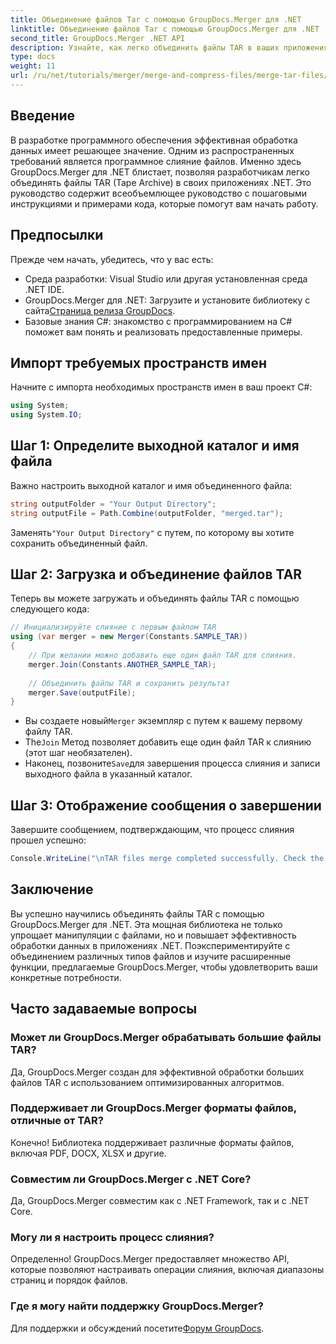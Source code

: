 ```yaml
---
title: Объединение файлов Tar с помощью GroupDocs.Merger для .NET
linktitle: Объединение файлов Tar с помощью GroupDocs.Merger для .NET
second_title: GroupDocs.Merger .NET API
description: Узнайте, как легко объединить файлы TAR в ваших приложениях .NET с помощью GroupDocs.Merger. Это руководство предоставляет комплексный пошаговый подход, дополненный примером кода.
type: docs
weight: 11
url: /ru/net/tutorials/merger/merge-and-compress-files/merge-tar-files/
---
```

## Введение

В разработке программного обеспечения эффективная обработка данных имеет решающее значение. Одним из распространенных требований является программное слияние файлов. Именно здесь GroupDocs.Merger для .NET блистает, позволяя разработчикам легко объединять файлы TAR (Tape Archive) в своих приложениях .NET. Это руководство содержит всеобъемлющее руководство с пошаговыми инструкциями и примерами кода, которые помогут вам начать работу.

## Предпосылки

Прежде чем начать, убедитесь, что у вас есть:

- Среда разработки: Visual Studio или другая установленная среда .NET IDE.
-  GroupDocs.Merger для .NET: Загрузите и установите библиотеку с сайта[Страница релиза GroupDocs](https://releases.groupdocs.com/merger/net/).
- Базовые знания C#: знакомство с программированием на C# поможет вам понять и реализовать предоставленные примеры.

## Импорт требуемых пространств имен

Начните с импорта необходимых пространств имен в ваш проект C#:

```csharp
using System;
using System.IO;
```

## Шаг 1: Определите выходной каталог и имя файла

Важно настроить выходной каталог и имя объединенного файла:

```csharp
string outputFolder = "Your Output Directory";
string outputFile = Path.Combine(outputFolder, "merged.tar");
```

 Заменять`"Your Output Directory"` с путем, по которому вы хотите сохранить объединенный файл.

## Шаг 2: Загрузка и объединение файлов TAR

Теперь вы можете загружать и объединять файлы TAR с помощью следующего кода:

```csharp
// Инициализируйте слияние с первым файлом TAR
using (var merger = new Merger(Constants.SAMPLE_TAR))
{
    // При желании можно добавить еще один файл TAR для слияния.
    merger.Join(Constants.ANOTHER_SAMPLE_TAR);
    
    // Объединить файлы TAR и сохранить результат
    merger.Save(outputFile);
}
```

-  Вы создаете новый`Merger` экземпляр с путем к вашему первому файлу TAR.
-  The`Join` Метод позволяет добавить еще один файл TAR к слиянию (этот шаг необязателен).
-  Наконец, позвоните`Save`для завершения процесса слияния и записи выходного файла в указанный каталог.

## Шаг 3: Отображение сообщения о завершении

Завершите сообщением, подтверждающим, что процесс слияния прошел успешно:

```csharp
Console.WriteLine("\nTAR files merge completed successfully. Check the output in {0}", outputFolder);
```

## Заключение

Вы успешно научились объединять файлы TAR с помощью GroupDocs.Merger для .NET. Эта мощная библиотека не только упрощает манипуляции с файлами, но и повышает эффективность обработки данных в приложениях .NET. Поэкспериментируйте с объединением различных типов файлов и изучите расширенные функции, предлагаемые GroupDocs.Merger, чтобы удовлетворить ваши конкретные потребности.

## Часто задаваемые вопросы

### Может ли GroupDocs.Merger обрабатывать большие файлы TAR?
Да, GroupDocs.Merger создан для эффективной обработки больших файлов TAR с использованием оптимизированных алгоритмов.

### Поддерживает ли GroupDocs.Merger форматы файлов, отличные от TAR?
Конечно! Библиотека поддерживает различные форматы файлов, включая PDF, DOCX, XLSX и другие.

### Совместим ли GroupDocs.Merger с .NET Core?
Да, GroupDocs.Merger совместим как с .NET Framework, так и с .NET Core.

### Могу ли я настроить процесс слияния?
Определенно! GroupDocs.Merger предоставляет множество API, которые позволяют настраивать операции слияния, включая диапазоны страниц и порядок файлов.

### Где я могу найти поддержку GroupDocs.Merger?
 Для поддержки и обсуждений посетите[Форум GroupDocs](https://forum.groupdocs.com/c/merger/32).